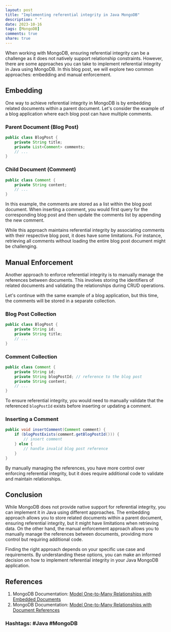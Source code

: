 ```yaml
---
layout: post
title: "Implementing referential integrity in Java MongoDB"
description: " "
date: 2023-10-16
tags: [MongoDB]
comments: true
share: true
---
```


When working with MongoDB, ensuring referential integrity can be a challenge as it does not natively support relationship constraints. However, there are some approaches you can take to implement referential integrity in Java using MongoDB. In this blog post, we will explore two common approaches: embedding and manual enforcement.

## Embedding

One way to achieve referential integrity in MongoDB is by embedding related documents within a parent document. Let's consider the example of a blog application where each blog post can have multiple comments.

### Parent Document (Blog Post)

```java
public class BlogPost {
    private String title;
    private List<Comment> comments;
    // ...
}
```

### Child Document (Comment)

```java
public class Comment {
    private String content;
    // ...
}
```

In this example, the comments are stored as a list within the blog post document. When inserting a comment, you would first query for the corresponding blog post and then update the comments list by appending the new comment.

While this approach maintains referential integrity by associating comments with their respective blog post, it does have some limitations. For instance, retrieving all comments without loading the entire blog post document might be challenging.

## Manual Enforcement

Another approach to enforce referential integrity is to manually manage the references between documents. This involves storing the identifiers of related documents and validating the relationships during CRUD operations. 

Let's continue with the same example of a blog application, but this time, the comments will be stored in a separate collection.

### Blog Post Collection

```java
public class BlogPost {
    private String id;
    private String title;
    // ...
}
```

### Comment Collection

```java
public class Comment {
    private String id;
    private String blogPostId; // reference to the blog post
    private String content;
    // ...
}
```

To ensure referential integrity, you would need to manually validate that the referenced `blogPostId` exists before inserting or updating a comment.

### Inserting a Comment

```java
public void insertComment(Comment comment) {
    if (blogPostExists(comment.getBlogPostId())) {
        // insert comment
    } else {
        // handle invalid blog post reference
    }
}
```

By manually managing the references, you have more control over enforcing referential integrity, but it does require additional code to validate and maintain relationships.

## Conclusion

While MongoDB does not provide native support for referential integrity, you can implement it in Java using different approaches. The embedding approach allows you to store related documents within a parent document, ensuring referential integrity, but it might have limitations when retrieving data. On the other hand, the manual enforcement approach allows you to manually manage the references between documents, providing more control but requiring additional code.

Finding the right approach depends on your specific use case and requirements. By understanding these options, you can make an informed decision on how to implement referential integrity in your Java MongoDB application.

## References

1. MongoDB Documentation: [Model One-to-Many Relationships with Embedded Documents](https://docs.mongodb.com/manual/tutorial/model-embedded-one-to-many-relationships-between-documents/)
2. MongoDB Documentation: [Model One-to-Many Relationships with Document References](https://docs.mongodb.com/manual/tutorial/model-referenced-one-to-many-relationships-between-documents/) 

### Hashtags: #Java #MongoDB